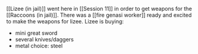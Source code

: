 [[Lizee (in jail)]] went here in [[Session 11]] in order to get weapons for the [[Raccoons (in jail)]]. There was a [[fire genasi worker]] ready and excited to make the weapons for lizee. 
Lizee is buying:
- mini great sword
- several knives/daggers
- metal choice: steel 